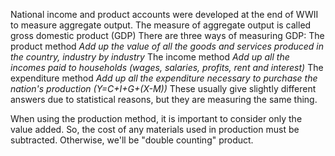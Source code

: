 National income and product accounts were developed at the end of WWII to measure aggregate output.
The measure of aggregate output is called gross domestic product (GDP)
There are three ways of measuring GDP:
	The product method
		*Add up the value of all the goods and services produced in the country, industry by industry*
	The income method
		*Add up all the incomes paid to households (wages, salaries, profits, rent and interest)*
	The expenditure method
		*Add up all the expenditure necessary to purchase the nation's production (Y=C+I+G+(X-M))*
These usually give slightly different answers due to statistical reasons, but they are measuring the same thing.

When using the production method, it is important to consider only the value added. So, the cost of any materials used in production must be subtracted. Otherwise, we'll be "double counting" product.